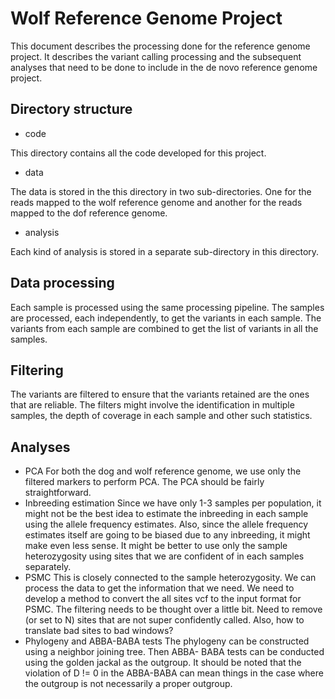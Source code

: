 Wolf Reference Genome Project
=============================

This document describes the processing done for the reference
genome project. It describes the variant calling processing 
and the subsequent analyses that need to be done to include 
in the de novo reference genome project. 

Directory structure
-------------------
* code

This directory contains all the code developed for this project. 

* data

The data is stored in the this directory in two sub-directories.
One for the reads mapped to the wolf reference genome and another
for the reads mapped to the dof reference genome.

* analysis

Each kind of analysis is stored in a separate sub-directory in this
directory.

Data processing
---------------
Each sample is processed using the same processing pipeline. 
The samples are processed, each independently, to get the 
variants in each sample. The variants from each sample are 
combined to get the list of variants in all the samples. 

Filtering
---------
The variants are filtered to ensure that the variants retained 
are the ones that are reliable. The filters might involve the 
identification in multiple samples, the depth of coverage in 
each sample and other such statistics.


Analyses
--------
* PCA
For both the dog and wolf reference genome, we use only the filtered
markers to perform PCA. The PCA should be fairly straightforward.
* Inbreeding estimation
Since we have only 1-3 samples per population, it might not be the best 
idea to estimate the inbreeding in each sample using the allele frequency
estimates. Also, since the allele frequency estimates itself are going to 
be biased due to any inbreeding, it might make even less sense. It might 
be better to use only the sample heterozygosity using sites that we are 
confident of in each samples separately.
* PSMC
This is closely connected to the sample heterozygosity. We can process the 
data to get the information that we need. We need to develop a method to 
convert the all sites vcf to the input format for PSMC. The filtering 
needs to be thought over a little bit. Need to remove (or set to N) sites
that are not super confidently called. Also, how to translate bad sites to 
bad windows?
* Phylogeny and ABBA-BABA tests
The phylogeny can be constructed using a neighbor joining tree. Then ABBA-
BABA tests can be conducted using the golden jackal as the outgroup. It should
be noted that the violation of D != 0 in the ABBA-BABA can mean things in the 
case where the outgroup is not necessarily a proper outgroup. 

